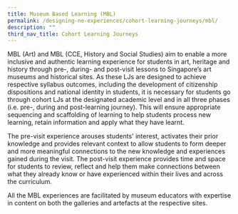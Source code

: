 ```yaml
---
title: Museum Based Learning (MBL)
permalink: /designing-ne-experiences/cohort-learning-journeys/mbl/
description: ""
third_nav_title: Cohort Learning Journeys
---
```

MBL (Art) and MBL (CCE, History and Social Studies) aim to enable a more inclusive and authentic learning experience for students in art, heritage and history
through pre-, during- and post-visit lessons to Singapore’s art museums and historical sites. As these LJs are designed to achieve respective syllabus outcomes, including the development of citizenship dispositions and national identity in students, it is necessary for students go through cohort LJs at the
designated academic level and in all three phases (i.e. pre-, during and post-learning journey). This will ensure appropriate sequencing and scaffolding of learning to help students process new learning, retain information and apply what they have learnt.

The pre-visit experience arouses students' interest, activates their prior knowledge and provides relevant context to allow students to form deeper and more meaningful connections to the new knowledge and experiences gained during the visit. The post-visit experience provides time and space for students to review, reflect and help them make connections between what they already know or have experienced within their lives and across the curriculum.

All the MBL experiences are facilitated by museum educators with expertise in content on both the galleries and artefacts at the respective sites.